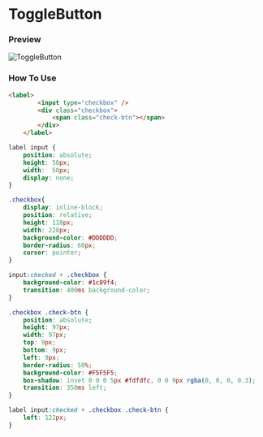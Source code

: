 # ToggleButton
### Preview
![ToggleButton](https://github.com/nsyvrln/ToggleButton/assets/32177958/56ee3b6a-b995-4d87-ba93-bf7ae4093a9b)


### How To Use
```html
<label>
        <input type="checkbox" />
        <div class="checkbox">
            <span class="check-btn"></span>
        </div>
    </label>
```
```css
label input {
    position: absolute;
    height: 50px;
    width:  50px;
    display: none;
}

.checkbox{
    display: inline-block;
    position: relative;
    height: 118px;
    width: 228px;
    background-color: #DDDDDD;
    border-radius: 60px;
    cursor: pointer;
}

input:checked + .checkbox {
    background-color: #1c89f4;
    transition: 400ms background-color;
}

.checkbox .check-btn {
    position: absolute;
    height: 97px;
    width: 97px;
    top: 9px;
    bottom: 9px;
    left: 9px;
    border-radius: 50%;
    background-color: #F5F5F5;
    box-shadow: inset 0 0 0 5px #fdfdfc, 0 0 9px rgba(0, 0, 0, 0.3);
    transition: 350ms left;
}

label input:checked + .checkbox .check-btn {
    left: 122px;
}
```
